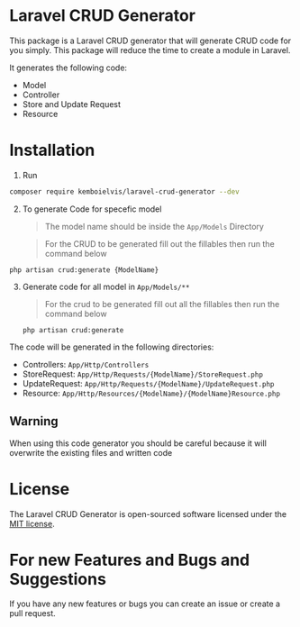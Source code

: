# Laravel CRUD Generator

This package is a Laravel CRUD generator that will generate CRUD code for you simply. This package will reduce the time to create a module in Laravel.

It generates the following code:

- Model
- Controller
- Store and Update Request
- Resource

# Installation

1. Run

```bash
composer require kemboielvis/laravel-crud-generator --dev
```

2. To generate Code for specefic model

   > The model name should be inside the `App/Models` Directory

   > For the CRUD to be generated fill out the fillables then run the command below

```shell
php artisan crud:generate {ModelName}
```

3. Generate code for all model in `App/Models/**`
   > For the crud to be generated fill out all the fillables then run the command below
   ```shell
   php artisan crud:generate
   ```

The code will be generated in the following directories:

- Controllers: `App/Http/Controllers`
- StoreRequest: `App/Http/Requests/{ModelName}/StoreRequest.php`
- UpdateRequest: `App/Http/Requests/{ModelName}/UpdateRequest.php`
- Resource: `App/Http/Resources/{ModelName}/{ModelName}Resource.php`

## Warning

When using this code generator you should be careful because it will overwrite the existing files and written code

# License

The Laravel CRUD Generator is open-sourced software licensed under the [MIT license](https://opensource.org/licenses/MIT).

# For new Features and Bugs and Suggestions

If you have any new features or bugs you can create an issue or create a pull request.
